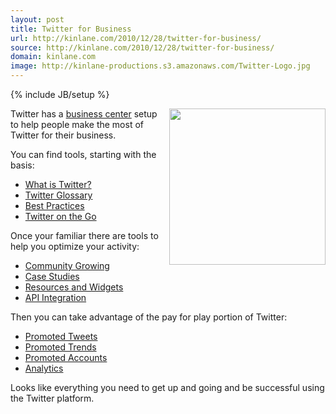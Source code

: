```yaml
---
layout: post
title: Twitter for Business
url: http://kinlane.com/2010/12/28/twitter-for-business/
source: http://kinlane.com/2010/12/28/twitter-for-business/
domain: kinlane.com
image: http://kinlane-productions.s3.amazonaws.com/Twitter-Logo.jpg
---
```

{% include JB/setup %}<p><img src="http://kinlane-productions.s3.amazonaws.com/Twitter-Logo.jpg" alt="" width="250" align="right" />Twitter has a <a href="http://business.twitter.com/">business center</a> setup to help people make the most of Twitter for their business.<p></p>
You can find tools, starting with the basis:
<ul class="mainlist">
	<li><a href="http://business.twitter.com/basics/what-is-twitter">What is Twitter?</a></li>
	<li><a href="http://business.twitter.com/basics/glossary">Twitter Glossary</a></li>
	<li><a href="http://business.twitter.com/basics/best-practices">Best Practices</a></li>
	<li><a href="http://business.twitter.com/basics/mobile">Twitter on the Go</a></li>
</ul>
Once your familiar there are tools to help you optimize your activity:
<ul class="mainlist">
	<li><a href="http://business.twitter.com/optimize/community-growing">Community Growing</a></li>
	<li><a href="http://business.twitter.com/optimize/case-studies">Case Studies</a></li>
	<li><a href="http://business.twitter.com/optimize/resources">Resources and Widgets</a></li>
	<li><a href="http://business.twitter.com/optimize/api">API Integration</a></li>
</ul>
Then you can take advantage of the pay for play portion of Twitter:
<ul class="mainlist">
	<li><a href="http://business.twitter.com/advertise/promoted-tweets">Promoted Tweets</a></li>
	<li><a href="http://business.twitter.com/advertise/promoted-trends">Promoted Trends</a></li>
	<li><a href="http://business.twitter.com/advertise/promoted-accounts">Promoted Accounts</a></li>
	<li><a href="http://business.twitter.com/advertise/analytics">Analytics</a></li>
</ul>
Looks like everything you need to get up and going and be successful using the Twitter platform.</p>
